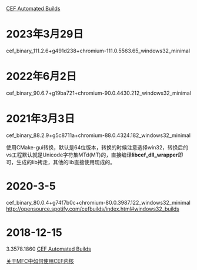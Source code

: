 [CEF Automated Builds](https://cef-builds.spotifycdn.com/index.html#windows32)



# 2023年3月29日

cef_binary_111.2.6+g491d238+chromium-111.0.5563.65_windows32_minimal



# 2022年6月2日

cef_binary_90.6.7+g19ba721+chromium-90.0.4430.212_windows32_minimal



# 2021年3月3日

cef_binary_88.2.9+g5c8711a+chromium-88.0.4324.182_windows32_minimal

使用CMake-gui转换，默认是64位版本，转换的时候注意选择win32，转换后的vs工程默认就是Unicode字符集MTd(MT)的，直接编译**libcef_dll_wrapper**即可，生成的lib拷走，其他的lib直接使用现成的。



# 2020-3-5

cef_binary_80.0.4+g74f7b0c+chromium-80.0.3987.122_windows32_minimal
http://opensource.spotify.com/cefbuilds/index.html#windows32_builds



# 2018-12-15

3.3578.1860
[CEF Automated Builds](http://opensource.spotify.com/cefbuilds/index.html)

[关于MFC中如何使用CEF内核](https://blog.csdn.net/chenlycly/article/details/53352208)



